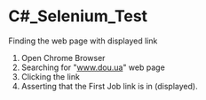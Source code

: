 # C#_Selenium_Test
Finding the web page with displayed link

1. Open Chrome Browser
2. Searching for "www.dou.ua" web page
3. Clicking the link
4. Asserting that the First Job link is in (displayed).
